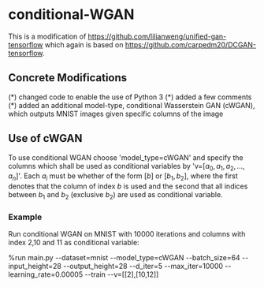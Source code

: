 # conditional-WGAN

This is a modification of https://github.com/lilianweng/unified-gan-tensorflow which again is based on https://github.com/carpedm20/DCGAN-tensorflow.



## Concrete Modifications

(\*) changed code to enable the use of Python 3
(\*) added a few comments
(\*) added an additional model-type, conditional Wasserstein GAN (cWGAN), which outputs MNIST images given specific columns of the image



## Use of cWGAN

To use conditional WGAN choose 'model_type=cWGAN' and specify the columns which shall be used as conditional variables by 'v=$[a_0,a_1,a_2,...,a_n]$'. Each $a_i$ must be whether of the form $[b]$ or $[b_1,b_2]$, where the first denotes that the column of index $b$ is used and the second that all indices between $b_1$ and $b_2$ (exclusive $b_2$) are used as conditional variable.


### Example 

Run conditional WGAN on MNIST with 10000 iterations and columns with index 2,10 and 11 as conditional variable:

%run main.py --dataset=mnist --model_type=cWGAN --batch_size=64 --input_height=28 --output_height=28 --d_iter=5 --max_iter=10000 --learning_rate=0.00005 --train --v=[[2],[10,12]]